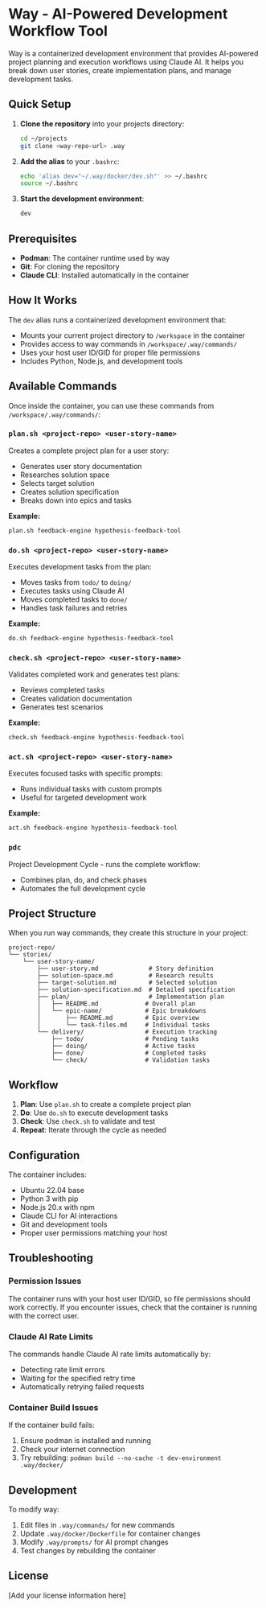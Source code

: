 # Way - AI-Powered Development Workflow Tool

Way is a containerized development environment that provides AI-powered project planning and execution workflows using Claude AI. It helps you break down user stories, create implementation plans, and manage development tasks.

## Quick Setup

1. **Clone the repository** into your projects directory:
   ```bash
   cd ~/projects
   git clone <way-repo-url> .way
   ```

2. **Add the alias** to your `.bashrc`:
   ```bash
   echo 'alias dev="~/.way/docker/dev.sh"' >> ~/.bashrc
   source ~/.bashrc
   ```

3. **Start the development environment**:
   ```bash
   dev
   ```

## Prerequisites

- **Podman**: The container runtime used by way
- **Git**: For cloning the repository
- **Claude CLI**: Installed automatically in the container

## How It Works

The `dev` alias runs a containerized development environment that:
- Mounts your current project directory to `/workspace` in the container
- Provides access to way commands in `/workspace/.way/commands/`
- Uses your host user ID/GID for proper file permissions
- Includes Python, Node.js, and development tools

## Available Commands

Once inside the container, you can use these commands from `/workspace/.way/commands/`:

### `plan.sh <project-repo> <user-story-name>`
Creates a complete project plan for a user story:
- Generates user story documentation
- Researches solution space
- Selects target solution
- Creates solution specification
- Breaks down into epics and tasks

**Example:**
```bash
plan.sh feedback-engine hypothesis-feedback-tool
```

### `do.sh <project-repo> <user-story-name>`
Executes development tasks from the plan:
- Moves tasks from `todo/` to `doing/`
- Executes tasks using Claude AI
- Moves completed tasks to `done/`
- Handles task failures and retries

**Example:**
```bash
do.sh feedback-engine hypothesis-feedback-tool
```

### `check.sh <project-repo> <user-story-name>`
Validates completed work and generates test plans:
- Reviews completed tasks
- Creates validation documentation
- Generates test scenarios

**Example:**
```bash
check.sh feedback-engine hypothesis-feedback-tool
```

### `act.sh <project-repo> <user-story-name>`
Executes focused tasks with specific prompts:
- Runs individual tasks with custom prompts
- Useful for targeted development work

**Example:**
```bash
act.sh feedback-engine hypothesis-feedback-tool
```

### `pdc`
Project Development Cycle - runs the complete workflow:
- Combines plan, do, and check phases
- Automates the full development cycle

## Project Structure

When you run way commands, they create this structure in your project:

```
project-repo/
└── stories/
    └── user-story-name/
        ├── user-story.md              # Story definition
        ├── solution-space.md          # Research results
        ├── target-solution.md         # Selected solution
        ├── solution-specification.md  # Detailed specification
        ├── plan/                      # Implementation plan
        │   ├── README.md             # Overall plan
        │   └── epic-name/            # Epic breakdowns
        │       ├── README.md         # Epic overview
        │       └── task-files.md     # Individual tasks
        └── delivery/                 # Execution tracking
            ├── todo/                 # Pending tasks
            ├── doing/                # Active tasks
            ├── done/                 # Completed tasks
            └── check/                # Validation tasks
```

## Workflow

1. **Plan**: Use `plan.sh` to create a complete project plan
2. **Do**: Use `do.sh` to execute development tasks
3. **Check**: Use `check.sh` to validate and test
4. **Repeat**: Iterate through the cycle as needed

## Configuration

The container includes:
- Ubuntu 22.04 base
- Python 3 with pip
- Node.js 20.x with npm
- Claude CLI for AI interactions
- Git and development tools
- Proper user permissions matching your host

## Troubleshooting

### Permission Issues
The container runs with your host user ID/GID, so file permissions should work correctly. If you encounter issues, check that the container is running with the correct user.

### Claude AI Rate Limits
The commands handle Claude AI rate limits automatically by:
- Detecting rate limit errors
- Waiting for the specified retry time
- Automatically retrying failed requests

### Container Build Issues
If the container build fails:
1. Ensure podman is installed and running
2. Check your internet connection
3. Try rebuilding: `podman build --no-cache -t dev-environment .way/docker/`

## Development

To modify way:
1. Edit files in `.way/commands/` for new commands
2. Update `.way/docker/Dockerfile` for container changes
3. Modify `.way/prompts/` for AI prompt changes
4. Test changes by rebuilding the container

## License

[Add your license information here] 